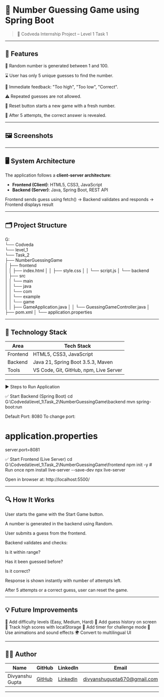 # 🔢 Number Guessing Game using Spring Boot



> 🚀 Codveda Internship Project – Level 1 Task 1

---

## 🔧 Features

🎲 Random number is generated between 1 and 100.

⌛ User has only 5 unique guesses to find the number.

📢 Immediate feedback: "Too high", "Too low", "Correct".

⚠️ Repeated guesses are not allowed.

🔄 Reset button starts a new game with a fresh number.

🛑 After 5 attempts, the correct answer is revealed.

---

## 🖼️ Screenshots

---

## 🖥️ System Architecture

The application follows a **client-server architecture**:

- **Frontend (Client)**: HTML5, CSS3, JavaScript  
- **Backend (Server)**: Java, Spring Boot, REST API
  
Frontend sends guess using fetch() → Backend validates and responds → Frontend displays result

---

## 🗂️ Project Structure
G:\
└── Codveda\
    └── level_1\
        └── Task_2\
            ├── NumberGuessingGame\
            │   ├── frontend\
            │   │   ├── index.html
            │   │   ├── style.css
            │   │   └── script.js
            │   └── backend\
            │       ├── src\
            │       │   └── main\
            │       │       └── java\
            │       │           └── com\
            │       │               └── example\
            │       │                   └── game\
            │       │                       ├── GameApplication.java
            │       │                       └── GuessingGameController.java
            │       ├── pom.xml
            │       └── application.properties

----
            
## 🧰 Technology Stack

| Area       | Tech Stack                             |
|------------|----------------------------------------|
| Frontend   | HTML5, CSS3, JavaScript                |
| Backend    | Java 21, Spring Boot 3.5.3, Maven      |
| Tools      | VS Code, Git, GitHub, npm, Live Server |

---



▶️ Steps to Run Application

✅ Start Backend (Spring Boot)
cd G:\Codveda\level_1\Task_2\NumberGuessingGame\backend
mvn spring-boot:run

Default Port: 8080 To change port:

# application.properties
server.port=8081

✅ Start Frontend (Live Server)
cd G:\Codveda\level_1\Task_2\NumberGuessingGame\frontend
npm init -y                   # Run once
npm install live-server --save-dev
npx live-server

Open in browser at: http://localhost:5500/

---

## 🔍 How It Works

User starts the game with the Start Game button.

A number is generated in the backend using Random.

User submits a guess from the frontend.

Backend validates and checks:

Is it within range?

Has it been guessed before?

Is it correct?

Response is shown instantly with number of attempts left.

After 5 attempts or a correct guess, user can reset the game.

---

## 💡 Future Improvements

🎯 Add difficulty levels (Easy, Medium, Hard)
🧠 Add guess history on screen
💾 Track high scores with localStorage
🔁 Add timer for challenge mode
🎨 Use animations and sound effects
🌍 Convert to multilingual UI

---

## 🙋‍♂️ Author

| Name            | GitHub                                        | LinkedIn                                                    | Email                                                             |
| --------------- | --------------------------------------------- | ----------------------------------------------------------- | ----------------------------------------------------------------- |
| Divyanshu Gupta | [GitHub](https://github.com/Gupta24Divyanshu) | [LinkedIn](https://linkedin.com/in/divyanshu-gupta-dev670/) | [divyanshugupta670@gmail.com](mailto:divyanshugupta670@gmail.com) |

---
